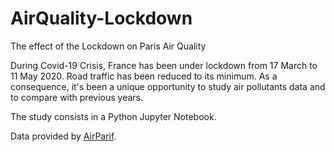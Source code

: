 # AirQuality-Lockdown
The effect of the Lockdown on Paris Air Quality

During Covid-19 Crisis, France has been under lockdown from 17 March to 11 May 2020. Road traffic has been reduced to its minimum.
As a consequence, it's been a unique opportunity to study air pollutants data and to compare with previous years.

The study consists in a Python Jupyter Notebook.

Data provided by [AirParif](https://www.airparif.asso.fr/).
